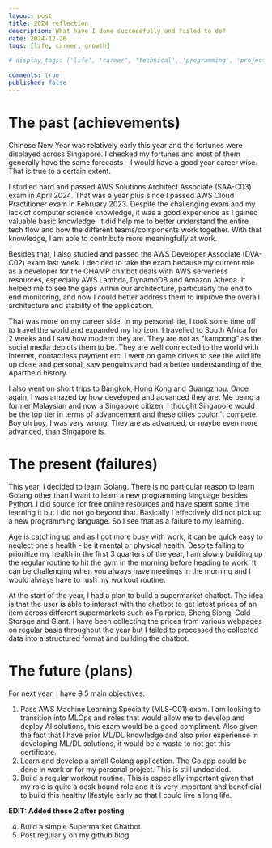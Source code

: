 ```yaml
---
layout: post
title: 2024 reflection
description: What have I done successfully and failed to do?
date: 2024-12-26
tags: [life, career, growth]

# display_tags: ['life', 'career', 'technical', 'programming', 'project', 'AWS', 'growth']

comments: true
published: false
---
```

# The past (achievements)
Chinese New Year was relatively early this year and the fortunes were displayed across Singapore. I checked my fortunes and most of them generally have the same forecasts - I would have a good year career wise. That is true to a certain extent.

I studied hard and passed AWS Solutions Architect Associate (SAA-C03) exam in April 2024. That was a year plus since I passed AWS Cloud Practitioner exam in February 2023. Despite the challenging exam and my lack of computer science knowledge, it was a good experience as I gained valuable basic knowledge. It did help me to better understand the entire tech flow and how the different teams/components work together. With that knowledge, I am able to contribute more meaningfully at work.

Besides that, I also studied and passed the AWS Developer Associate (DVA-C02) exam last week. I decided to take the exam because my current role as a developer for the CHAMP chatbot deals with AWS serverless resources, especially AWS Lambda, DynamoDB and Amazon Athena. It helped me to see the gaps within our architecture, particularly the end to end monitoring, and now I could better address them to improve the overall architecture and stability of the application. 

That was more on my career side. In my personal life, I took some time off to travel the world and expanded my horizon. I travelled to South Africa for 2 weeks and I saw how modern they are. They are not as "kampong" as the social media depicts them to be. They are well connected to the world with Internet, contactless payment etc. I went on game drives to see the wild life up close and personal, saw penguins and had a better understanding of the Apartheid history. 

I also went on short trips to Bangkok, Hong Kong and Guangzhou. Once again, I was amazed by how developed and advanced they are. Me being a former Malaysian and now a Singapore citizen, I thought Singapore would be the top tier in terms of advancement and these cities couldn't compete. Boy oh boy, I was very wrong. They are as advanced, or maybe even more advanced, than Singapore is. 


# The present (failures)
This year, I decided to learn Golang. There is no particular reason to learn Golang other than I want to learn a new programming language besides Python. I did source for free online resources and have spent some time learning it but I did not go beyond that. Basically I effectively did not pick up a new programming language. So I see that as a failure to my learning. 

Age is catching up and as I got more busy with work, it can be quick easy to neglect one's health - be it mental or physical health. Despite failing to prioritize my health in the first 3 quarters of the year, I am slowly building up the regular routine to hit the gym in the morning before heading to work. It can be challenging when you always have meetings in the morning and I would always have to rush my workout routine.

At the start of the year, I had a plan to build a supermarket chatbot. The idea is that the user is able to interact with the chatbot to get latest prices of an item across different supermarkets such as Fairprice, Sheng Siong, Cold Storage and Giant. I have been collecting the prices from various webpages on regular basis throughout the year but I failed to processed the collected data into a structured format and building the chatbot. 

# The future (plans)
For next year, I have ~~3~~ 5 main objectives:
1. Pass AWS Machine Learning Specialty (MLS-C01) exam. I am looking to transition into MLOps and roles that would allow me to develop and deploy AI solutions, this exam would be a good compliment. Also given the fact that I have prior ML/DL knowledge and also prior experience in developing ML/DL solutions, it would be a waste to not get this certificate.
2. Learn and develop a small Golang application. The Go app could be done in work or for my personal project. This is still undecided.
3. Build a regular workout routine. This is especially important given that my role is quite a desk bound role and it is very important and beneficial to build this healthy lifestyle early so that I could live a long life.

**EDIT: Added these 2 after posting**

4. Build a simple Supermarket Chatbot. 
5. Post regularly on my github blog